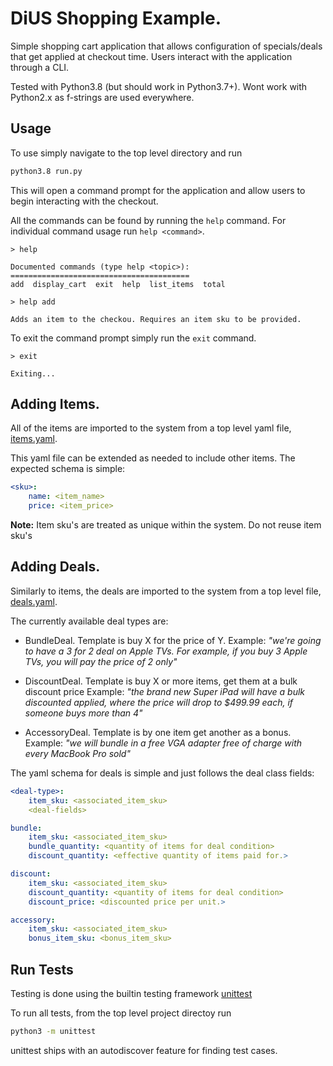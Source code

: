 # DiUS Shopping Example. 
Simple shopping cart application that allows configuration of specials/deals that get applied at checkout time. Users interact with the application through a CLI.

Tested with Python3.8 (but should work in Python3.7+).
Wont work with Python2.x as f-strings are used everywhere.

## Usage
To use simply navigate to the top level directory and run
```bash
python3.8 run.py
``` 
This will open a command prompt for the application and allow users to begin interacting with the checkout. 

All the commands can be found by running the `help` command.
For individual command usage run `help <command>`. 
```
> help

Documented commands (type help <topic>):
========================================
add  display_cart  exit  help  list_items  total

> help add

Adds an item to the checkou. Requires an item sku to be provided.
```

To exit the command prompt simply run the  `exit` command.
```
> exit

Exiting...
```

## Adding Items.
All of the items are imported to the system from a top level yaml file, [items.yaml](items.yaml).

This yaml file can be extended as needed to include other items. The expected schema is simple:
```yaml
<sku>:
    name: <item_name>
    price: <item_price>
```

__Note:__ Item sku's are treated as unique within the system. Do not reuse item sku's

## Adding Deals. 
Similarly to items, the deals are imported to the system from a top level file, [deals.yaml](deals.yaml).

The currently available deal types are:
* BundleDeal. Template is buy X for the price of Y.
    Example: _"we're going to have a 3 for 2 deal on Apple TVs. For example, if you buy 3 Apple TVs, you will pay the price of 2 only"_

* DiscountDeal. Template is buy X or more items, get them at a bulk discount price
    Example: _"the brand new Super iPad will have a bulk discounted applied, where the price will drop to $499.99 each, if someone buys more than 4"_
* AccessoryDeal. Template is by one item get another as a bonus.
    Example: _"we will bundle in a free VGA adapter free of charge with every MacBook Pro sold"_

The yaml schema for deals is simple and just follows the deal class fields:
```yaml
<deal-type>:
    item_sku: <associated_item_sku>
    <deal-fields>

bundle:
    item_sku: <associated_item_sku>
    bundle_quantity: <quantity of items for deal condition>
    discount_quantity: <effective quantity of items paid for.>

discount:
    item_sku: <associated_item_sku>
    discount_quantity: <quantity of items for deal condition>
    discount_price: <discounted price per unit.>

accessory:
    item_sku: <associated_item_sku>
    bonus_item_sku: <bonus_item_sku>
```


## Run Tests
Testing is done using the builtin testing framework [unittest](https://docs.python.org/3/library/unittest.html)

To run all tests, from the top level project directoy run
```bash
python3 -m unittest
```
unittest ships with an autodiscover feature for finding test cases.